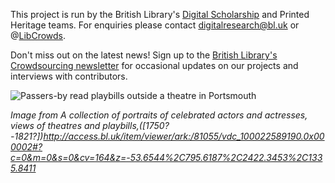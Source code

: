 This project is run by the British Library's
[Digital Scholarship](http://bl.uk/digital) and Printed Heritage teams.
For enquiries please contact [digitalresearch@bl.uk](mailto:digitalresearch@bl.uk) or
@[LibCrowds](http://twitter.com/libcrowds).

Don't miss out on the latest news! Sign up to the
[British Library's Crowdsourcing newsletter](http://libcrowds.us11.list-manage.com/subscribe?u=08e409d3d85876a17ac4c1d09&id=e52e46328f) for occasional updates on our projects and interviews with contributors.

![Passers-by read playbills outside a theatre in Portsmouth](https://user-images.githubusercontent.com/380763/30120308-5ce247dc-9320-11e7-9d3c-c251e05baa46.png "Passers-by read playbills outside a theatre in Portsmouth")

*Image from A collection of portraits of celebrated actors and actresses, views of theatres and playbills,([1750?-1821?])<http://access.bl.uk/item/viewer/ark:/81055/vdc_100022589190.0x000002#?c=0&m=0&s=0&cv=164&z=-53.6544%2C795.6187%2C2422.3453%2C1335.8411>*
